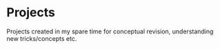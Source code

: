 # Projects
Projects created in my spare time for conceptual revision, understanding new tricks/concepts etc.
